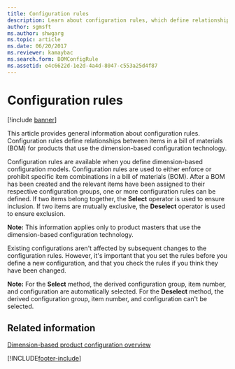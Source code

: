 ```yaml
---
title: Configuration rules
description: Learn about configuration rules, which define relationships between items in a bill of materials for products that use dimension-based configuration technology.
author: sgmsft
ms.author: shwgarg
ms.topic: article
ms.date: 06/20/2017
ms.reviewer: kamaybac
ms.search.form: BOMConfigRule
ms.assetid: e4c6622d-1e2d-4a4d-8047-c553a25d4f87
---
```


# Configuration rules

[!include [banner](../includes/banner.md)]

This article provides general information about configuration rules. Configuration rules define relationships between items in a bill of materials (BOM) for products that use the dimension-based configuration technology.

Configuration rules are available when you define dimension-based configuration models. Configuration rules are used to either enforce or prohibit specific item combinations in a bill of materials (BOM). After a BOM has been created and the relevant items have been assigned to their respective configuration groups, one or more configuration rules can be defined. If two items belong together, the **Select** operator is used to ensure inclusion. If two items are mutually exclusive, the **Deselect** operator is used to ensure exclusion.  

**Note:** This information applies only to product masters that use the dimension-based configuration technology.  

Existing configurations aren't affected by subsequent changes to the configuration rules. However, it's important that you set the rules before you define a new configuration, and that you check the rules if you think they have been changed.  

**Note:** For the **Select** method, the derived configuration group, item number, and configuration are automatically selected. For the **Deselect** method, the derived configuration group, item number, and configuration can't be selected.

## Related information

[Dimension-based product configuration overview](dimension-based-product-configuration.md)





[!INCLUDE[footer-include](../../includes/footer-banner.md)]